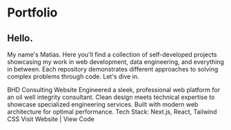 # Portfolio
## Hello.
My name's Matias. Here you'll find a collection of self-developed projects showcasing my work in web development, data engineering, and everything in between. Each repository demonstrates different approaches to solving complex problems through code.
Let's dive in.

BHD Consulting Website
Engineered a sleek, professional web platform for an oil well integrity consultant. Clean design meets technical expertise to showcase specialized engineering services. Built with modern web architecture for optimal performance.
Tech Stack: Next.js, React, Tailwind CSS
Visit Website | View Code
